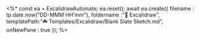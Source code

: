 <%*
  const ea = ExcalidrawAutomate;
  ea.reset();
  await ea.create({
  filename : tp.date.now("DD-MMM HH'mm"),
  foldername :"🌾 Excalidraw",
  templatePath:"☘️ Templates/Excalidraw/Blank Slate Sketch.md",
  onNewPane : true
  });
  %>
